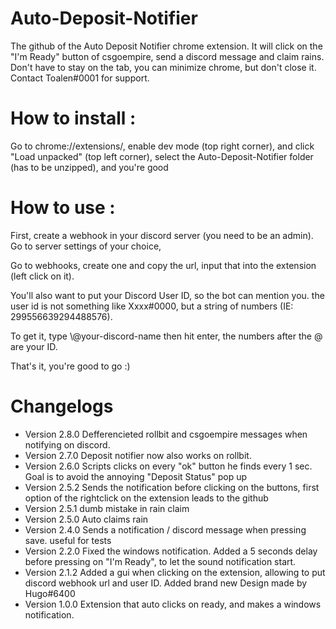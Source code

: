 # Auto-Deposit-Notifier
The github of the Auto Deposit Notifier chrome extension. It will click on the "I'm Ready" button of csgoempire, send a discord message and claim rains. Don't have to stay on the tab, you can minimize chrome, but don't close it.
Contact Toalen#0001 for support.

# How to install :
Go to chrome://extensions/, enable dev mode (top right corner), and click "Load unpacked" (top left corner), select the Auto-Deposit-Notifier folder (has to be unzipped), and you're good

# How to use :
First, create a webhook in your discord server (you need to be an admin). Go to server settings of your choice,

Go to webhooks, create one and copy the url, input that into the extension (left click on it).

You'll also want to put your Discord User ID, so the bot can mention you. the user id is not something like Xxxx#0000, but a string of numbers (IE: 299556639294488576).

To get it, type \\@your-discord-name then hit enter, the numbers after the @ are your ID.

That's it, you're good to go :)

# Changelogs
- Version 2.8.0
  Defferencieted rollbit and csgoempire messages when notifying on discord.
- Version 2.7.0
  Deposit notifier now also works on rollbit.
- Version 2.6.0
  Scripts clicks on every "ok" button he finds every 1 sec. Goal is to avoid the annoying "Deposit Status" pop up
- Version 2.5.2
  Sends the notification before clicking on the buttons, first option of the rightclick on the extension leads to the github
- Version 2.5.1
  dumb mistake in rain claim
- Version 2.5.0
  Auto claims rain
- Version 2.4.0
  Sends a notification / discord message when pressing save. useful for tests
- Version 2.2.0
  Fixed the windows notification.
  Added a 5 seconds delay before pressing on "I'm Ready", to let the sound notification start.
- Version 2.1.2
  Added a gui when clicking on the extension, allowing to put discord webhook url and user ID.
  Added brand new Design made by Hugo#6400
- Version 1.0.0
  Extension that auto clicks on ready, and makes a windows notification.
